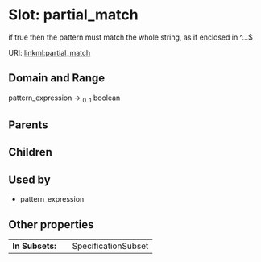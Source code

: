 
# Slot: partial_match


if true then the pattern must match the whole string, as if enclosed in ^...$

URI: [linkml:partial_match](https://w3id.org/linkml/partial_match)


## Domain and Range

pattern_expression &#8594;  <sub>0..1</sub> boolean

## Parents


## Children


## Used by

 * pattern_expression

## Other properties

|  |  |  |
| --- | --- | --- |
| **In Subsets:** | | SpecificationSubset |

